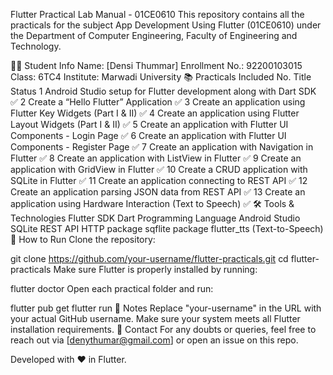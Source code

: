 Flutter Practical Lab Manual - 01CE0610
This repository contains all the practicals for the subject App Development Using Flutter (01CE0610) under the Department of Computer Engineering, Faculty of Engineering and Technology.

👩‍💻 Student Info
Name: [Densi Thummar]
Enrollment No.: 92200103015
Class: 6TC4
Institute: Marwadi University
📚 Practicals Included
No.	Title	Status
1	Android Studio setup for Flutter development along with Dart SDK	✅
2	Create a “Hello Flutter” Application	✅
3	Create an application using Flutter Key Widgets (Part I & II)	✅
4	Create an application using Flutter Layout Widgets (Part I & II)	✅
5	Create an application with Flutter UI Components - Login Page	✅
6	Create an application with Flutter UI Components - Register Page	✅
7	Create an application with Navigation in Flutter	✅
8	Create an application with ListView in Flutter	✅
9	Create an application with GridView in Flutter	✅
10	Create a CRUD application with SQLite in Flutter	✅
11	Create an application connecting to REST API	✅
12	Create an application parsing JSON data from REST API	✅
13	Create an application using Hardware Interaction (Text to Speech)	✅
🛠️ Tools & Technologies
Flutter SDK
Dart Programming Language
Android Studio
SQLite
REST API
HTTP package
sqflite package
flutter_tts (Text-to-Speech)
🚀 How to Run
Clone the repository:

git clone https://github.com/your-username/flutter-practicals.git
cd flutter-practicals
Make sure Flutter is properly installed by running:

flutter doctor
Open each practical folder and run:

flutter pub get
flutter run
📎 Notes
Replace "your-username" in the URL with your actual GitHub username.
Make sure your system meets all Flutter installation requirements.
📧 Contact
For any doubts or queries, feel free to reach out via [denythumar@gmail.com] or open an issue on this repo.

Developed with ❤️ in Flutter.
